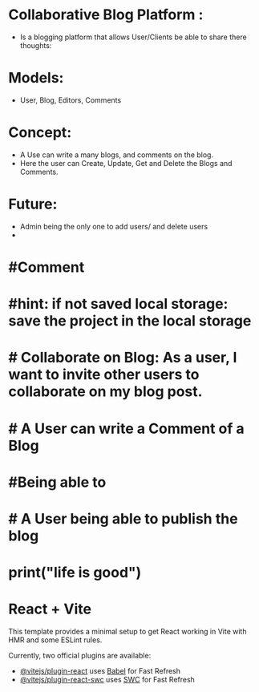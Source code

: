 
# Collaborative Blog Platform : 
- Is a blogging platform that allows User/Clients be able to share there thoughts: 


# Models: 
- User, Blog, Editors, Comments

# Concept: 
- A Use can write a many blogs, and comments on the blog. 
- Here the user can Create, Update, Get and Delete the Blogs and Comments. 


# Future: 

- Admin being the only one to add users/ and delete users
- 



# #Comment 
# #hint: if not saved local storage: save the project in the local storage 
# # Collaborate on Blog: As a user, I want to invite other users to collaborate on my blog post.
# # A User can write a Comment of a Blog 
# #Being able to 
# # A User being able to publish the blog 

# print("life is good")




# React + Vite

This template provides a minimal setup to get React working in Vite with HMR and some ESLint rules.

Currently, two official plugins are available:

- [@vitejs/plugin-react](https://github.com/vitejs/vite-plugin-react/blob/main/packages/plugin-react/README.md) uses [Babel](https://babeljs.io/) for Fast Refresh
- [@vitejs/plugin-react-swc](https://github.com/vitejs/vite-plugin-react-swc) uses [SWC](https://swc.rs/) for Fast Refresh
